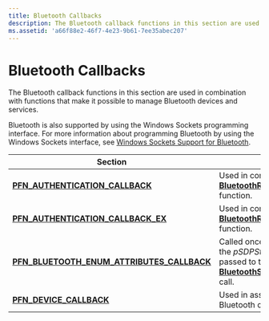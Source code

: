 ```yaml
---
title: Bluetooth Callbacks
description: The Bluetooth callback functions in this section are used in combination with functions that make it possible to manage Bluetooth devices and services.
ms.assetid: 'a66f88e2-46f7-4e23-9b61-7ee35abec207'
---
```


# Bluetooth Callbacks

The Bluetooth callback functions in this section are used in combination with functions that make it possible to manage Bluetooth devices and services.

Bluetooth is also supported by using the Windows Sockets programming interface. For more information about programming Bluetooth by using the Windows Sockets interface, see [Windows Sockets Support for Bluetooth](windows-sockets-support-for-bluetooth.md).



| Section                                                                                      | Content                                                                                                                                                                  |
|----------------------------------------------------------------------------------------------|--------------------------------------------------------------------------------------------------------------------------------------------------------------------------|
| [**PFN\_AUTHENTICATION\_CALLBACK**](pfn-authentication-callback.md)                         | Used in conjunction with the [**BluetoothRegisterForAuthentication**](bluetoothregisterforauthentication.md) function.                                                  |
| [**PFN\_AUTHENTICATION\_CALLBACK\_EX**](pfn-authentication-callback-ex.md)                  | Used in conjunction with the [**BluetoothRegisterForAuthenticationEx**](bluetoothregisterforauthenticationex.md) function.                                              |
| [**PFN\_BLUETOOTH\_ENUM\_ATTRIBUTES\_CALLBACK**](pfn-bluetooth-enum-attributes-callback.md) | Called once for each attribute found in the *pSDPStream* parameter that is passed to the [**BluetoothSdpEnumAttributes**](bluetoothsdpenumattributes.md) function call. |
| [**PFN\_DEVICE\_CALLBACK**](pfn-device-callback.md)                                         | Used in association with selecting Bluetooth devices.                                                                                                                    |



 

 

 




